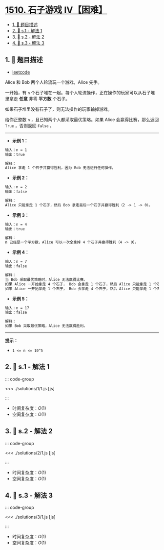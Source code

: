 # [1510. 石子游戏 IV【困难】](https://github.com/tnotesjs/TNotes.leetcode/tree/main/notes/1510.%20%E7%9F%B3%E5%AD%90%E6%B8%B8%E6%88%8F%20IV%E3%80%90%E5%9B%B0%E9%9A%BE%E3%80%91)

<!-- region:toc -->

- [1. 📝 题目描述](#1--题目描述)
- [2. 🎯 s.1 - 解法 1](#2--s1---解法-1)
- [3. 🎯 s.2 - 解法 2](#3--s2---解法-2)
- [4. 🎯 s.3 - 解法 3](#4--s3---解法-3)

<!-- endregion:toc -->

## 1. 📝 题目描述

- [leetcode](https://leetcode.cn/problems/stone-game-iv/)

Alice 和 Bob 两个人轮流玩一个游戏，Alice 先手。

一开始，有 `n` 个石子堆在一起。每个人轮流操作，正在操作的玩家可以从石子堆里拿走 **任意** 非零 **平方数** 个石子。

如果石子堆里没有石子了，则无法操作的玩家输掉游戏。

给你正整数 `n` ，且已知两个人都采取最优策略。如果 Alice 会赢得比赛，那么返回 `True` ，否则返回 `False` 。

---

- **示例 1：**

```txt
输入：n = 1
输出：true

解释：
Alice 拿走 1 个石子并赢得胜利，因为 Bob 无法进行任何操作。
```

- **示例 2：**

```txt
输入：n = 2
输出：false

解释：
Alice 只能拿走 1 个石子，然后 Bob 拿走最后一个石子并赢得胜利（2 -> 1 -> 0）。
```

- **示例 3：**

```txt
输入：n = 4
输出：true

解释：
n 已经是一个平方数，Alice 可以一次全拿掉 4 个石子并赢得胜利（4 -> 0）。
```

- **示例 4：**

```txt
输入：n = 7
输出：false

解释：
当 Bob 采取最优策略时，Alice 无法赢得比赛。
如果 Alice 一开始拿走 4 个石子， Bob 会拿走 1 个石子，然后 Alice 只能拿走 1 个石子，Bob 拿走最后一个石子并赢得胜利（7 -> 3 -> 2 -> 1 -> 0）。
如果 Alice 一开始拿走 1 个石子， Bob 会拿走 4 个石子，然后 Alice 只能拿走 1 个石子，Bob 拿走最后一个石子并赢得胜利（7 -> 6 -> 2 -> 1 -> 0）。
```

- **示例 5：**

```txt
输入：n = 17
输出：false

解释：
如果 Bob 采取最优策略，Alice 无法赢得胜利。
```

---

**提示：**

- `1 <= n <= 10^5`

## 2. 🎯 s.1 - 解法 1

::: code-group

<<< ./solutions/1/1.js [js]

:::

- 时间复杂度：$O(1)$
- 空间复杂度：$O(1)$

## 3. 🎯 s.2 - 解法 2

::: code-group

<<< ./solutions/2/1.js [js]

:::

- 时间复杂度：$O(1)$
- 空间复杂度：$O(1)$

## 4. 🎯 s.3 - 解法 3

::: code-group

<<< ./solutions/3/1.js [js]

:::

- 时间复杂度：$O(1)$
- 空间复杂度：$O(1)$
